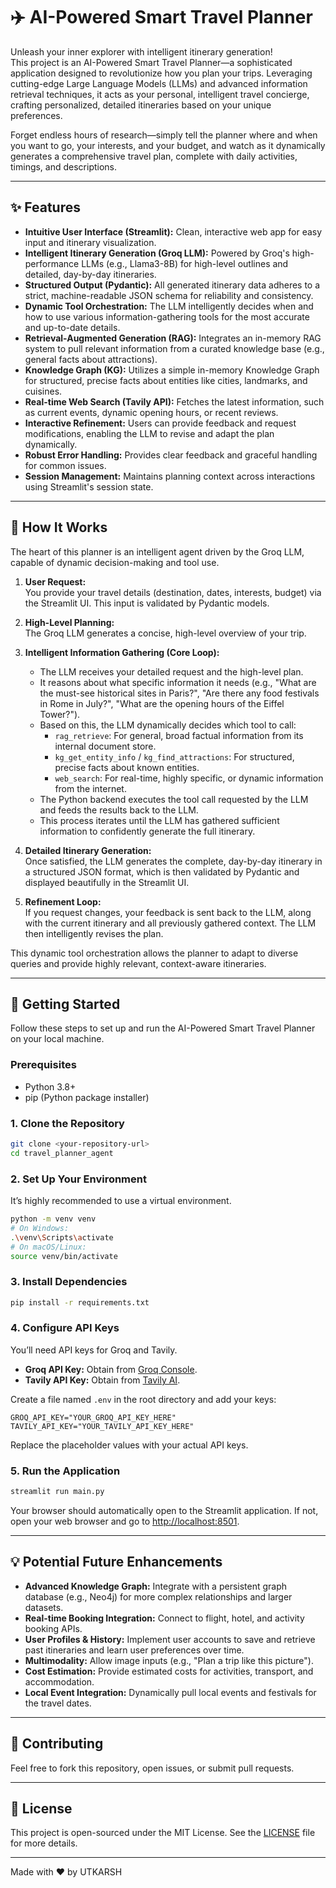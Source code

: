 # ✈️ AI-Powered Smart Travel Planner

Unleash your inner explorer with intelligent itinerary generation!  
This project is an AI-Powered Smart Travel Planner—a sophisticated application designed to revolutionize how you plan your trips. Leveraging cutting-edge Large Language Models (LLMs) and advanced information retrieval techniques, it acts as your personal, intelligent travel concierge, crafting personalized, detailed itineraries based on your unique preferences.

Forget endless hours of research—simply tell the planner where and when you want to go, your interests, and your budget, and watch as it dynamically generates a comprehensive travel plan, complete with daily activities, timings, and descriptions.

---

## ✨ Features

- **Intuitive User Interface (Streamlit):** Clean, interactive web app for easy input and itinerary visualization.
- **Intelligent Itinerary Generation (Groq LLM):** Powered by Groq's high-performance LLMs (e.g., Llama3-8B) for high-level outlines and detailed, day-by-day itineraries.
- **Structured Output (Pydantic):** All generated itinerary data adheres to a strict, machine-readable JSON schema for reliability and consistency.
- **Dynamic Tool Orchestration:** The LLM intelligently decides when and how to use various information-gathering tools for the most accurate and up-to-date details.
- **Retrieval-Augmented Generation (RAG):** Integrates an in-memory RAG system to pull relevant information from a curated knowledge base (e.g., general facts about attractions).
- **Knowledge Graph (KG):** Utilizes a simple in-memory Knowledge Graph for structured, precise facts about entities like cities, landmarks, and cuisines.
- **Real-time Web Search (Tavily API):** Fetches the latest information, such as current events, dynamic opening hours, or recent reviews.
- **Interactive Refinement:** Users can provide feedback and request modifications, enabling the LLM to revise and adapt the plan dynamically.
- **Robust Error Handling:** Provides clear feedback and graceful handling for common issues.
- **Session Management:** Maintains planning context across interactions using Streamlit's session state.

---

## 🧠 How It Works

The heart of this planner is an intelligent agent driven by the Groq LLM, capable of dynamic decision-making and tool use.

1. **User Request:**  
   You provide your travel details (destination, dates, interests, budget) via the Streamlit UI. This input is validated by Pydantic models.

2. **High-Level Planning:**  
   The Groq LLM generates a concise, high-level overview of your trip.

3. **Intelligent Information Gathering (Core Loop):**  
   - The LLM receives your detailed request and the high-level plan.
   - It reasons about what specific information it needs (e.g., "What are the must-see historical sites in Paris?", "Are there any food festivals in Rome in July?", "What are the opening hours of the Eiffel Tower?").
   - Based on this, the LLM dynamically decides which tool to call:
     - `rag_retrieve`: For general, broad factual information from its internal document store.
     - `kg_get_entity_info` / `kg_find_attractions`: For structured, precise facts about known entities.
     - `web_search`: For real-time, highly specific, or dynamic information from the internet.
   - The Python backend executes the tool call requested by the LLM and feeds the results back to the LLM.
   - This process iterates until the LLM has gathered sufficient information to confidently generate the full itinerary.

4. **Detailed Itinerary Generation:**  
   Once satisfied, the LLM generates the complete, day-by-day itinerary in a structured JSON format, which is then validated by Pydantic and displayed beautifully in the Streamlit UI.

5. **Refinement Loop:**  
   If you request changes, your feedback is sent back to the LLM, along with the current itinerary and all previously gathered context. The LLM then intelligently revises the plan.

This dynamic tool orchestration allows the planner to adapt to diverse queries and provide highly relevant, context-aware itineraries.

---

## 🚀 Getting Started

Follow these steps to set up and run the AI-Powered Smart Travel Planner on your local machine.

### Prerequisites

- Python 3.8+
- pip (Python package installer)

### 1. Clone the Repository

```sh
git clone <your-repository-url>
cd travel_planner_agent
```

### 2. Set Up Your Environment

It’s highly recommended to use a virtual environment.

```sh
python -m venv venv
# On Windows:
.\venv\Scripts\activate
# On macOS/Linux:
source venv/bin/activate
```

### 3. Install Dependencies

```sh
pip install -r requirements.txt
```

### 4. Configure API Keys

You’ll need API keys for Groq and Tavily.

- **Groq API Key:** Obtain from [Groq Console](https://console.groq.com/).
- **Tavily API Key:** Obtain from [Tavily AI](https://www.tavily.com/).

Create a file named `.env` in the root directory and add your keys:

```
GROQ_API_KEY="YOUR_GROQ_API_KEY_HERE"
TAVILY_API_KEY="YOUR_TAVILY_API_KEY_HERE"
```

Replace the placeholder values with your actual API keys.

### 5. Run the Application

```sh
streamlit run main.py
```

Your browser should automatically open to the Streamlit application. If not, open your web browser and go to [http://localhost:8501](http://localhost:8501).

---

## 💡 Potential Future Enhancements

- **Advanced Knowledge Graph:** Integrate with a persistent graph database (e.g., Neo4j) for more complex relationships and larger datasets.
- **Real-time Booking Integration:** Connect to flight, hotel, and activity booking APIs.
- **User Profiles & History:** Implement user accounts to save and retrieve past itineraries and learn user preferences over time.
- **Multimodality:** Allow image inputs (e.g., "Plan a trip like this picture").
- **Cost Estimation:** Provide estimated costs for activities, transport, and accommodation.
- **Local Event Integration:** Dynamically pull local events and festivals for the travel dates.

---

## 🤝 Contributing

Feel free to fork this repository, open issues, or submit pull requests.

---

## 📄 License

This project is open-sourced under the MIT License. See the [LICENSE](LICENSE) file for more details.

---

Made with ❤️ by UTKARSH
